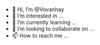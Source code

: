 - 👋 Hi, I’m @Vovanhay
- 👀 I’m interested in ...
- 🌱 I’m currently learning ...
- 💞️ I’m looking to collaborate on ...
- 📫 How to reach me ...

<!---
Vovanhay/Vovanhay is a ✨ special ✨ repository because its `README.md` (this file) appears on your GitHub profile.
You can click the Preview link to take a look at your changes.
--->
